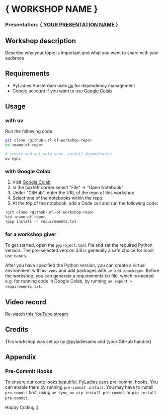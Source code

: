 # { WORKSHOP NAME } 
### Presentation: [{ YOUR PRESENTATION NAME }](workshop/presentation_template.pdf)

## Workshop description
Describe why your topic is important and what you want to share with your audience

## Requirements
* PyLadies Amsterdam uses [uv](https://docs.astral.sh/uv/) for dependency management
* Google account if you want to use [Google Colab](https://colab.research.google.com/)
 
## Usage
### with uv
Run the following code:
```bash
git clone <github-url-of-workshop-repo>
cd <name-of-repo>

# create and activate venv, install dependencies
uv sync
```
### with Google Colab
1. Visit [Google Colab](https://colab.research.google.com/)
2. In the top left corner select "File" &#8594; "Open Notebook"
3. Under "GitHub", enter the URL of the repo of this workshop
4. Select one of the notebooks within the repo.
5. At the top of the notebook, add a Code cell and run the following code:
```bash
!git clone <github-url-of-workshop-repo>
%cd <name-of-repo>
!pip install -r requirements.txt
```
### for a workshop giver
To get started, open the `pyproject.toml` file and set the required Python version. The pre-selected version 3.8 is generally a safe choice for most use cases.

After you have specified the Python version, you can create a virtual environment with `uv venv` and add packages with `uv add <package>`. Before the workshop, you can generate a requirements.txt file, which is needed e.g. for running code in Google Colab, by running `uv export > requirements.txt`.

## Video record
Re-watch [this YouTube stream](link)

## Credits
This workshop was set up by @pyladiesams and {your GitHub handler}

## Appendix
### Pre-Commit Hooks

To ensure our code looks beautiful, PyLadies uses pre-commit hooks. You can enable them by running `pre-commit install`. You may have to install `pre-commit` first, using `uv sync`, `uv pip install pre-commit` or `pip install pre-commit`.

Happy Coding :)
